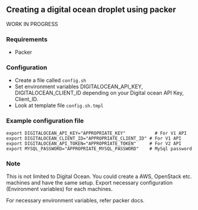## Creating a digital ocean droplet using packer

WORK IN PROGRESS

### Requirements
- Packer

### Configuration
- Create a file called `config.sh`
- Set environment variables DIGITALOCEAN\_API\_KEY, DIGITALOCEAN\_CLIENT\_ID depending on your Digital ocean API Key, Client_ID.
- Look at template file `config.sh.tmpl`

### Example configuration file

```
export DIGITALOCEAN_API_KEY="APPROPRIATE_KEY"  		    # For V1 API
export DIGITALOCEAN_CLIENT_ID="APPROPRIATE_CLIENT_ID" # For V1 API
export DIGITALOCEAN_API_TOKEN="APPROPRIATE_TOKEN" 	  # For V2 API
export MYSQL_PASSWORD="APPROPRIATE_MYSQL_PASSWORD" 	  # MySql password
```

### Note

This is not limited to Digital Ocean. You could create a AWS, OpenStack etc. machines and have the same setup. Export necessary configuration (Environment variables) for each machines.

For necessary environment variables, refer packer docs.
